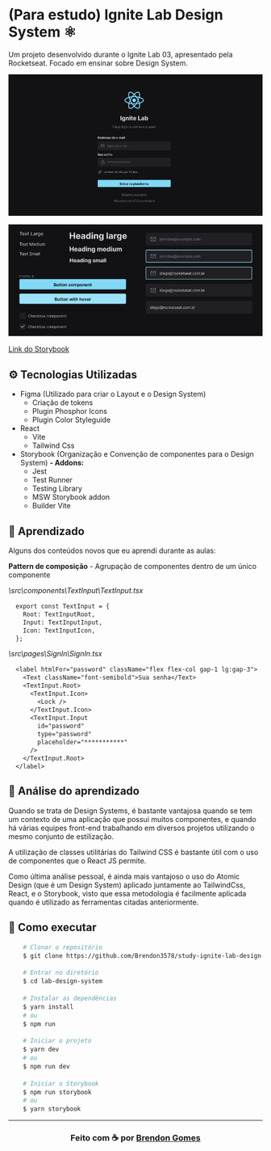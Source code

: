 # (Para estudo) Ignite Lab Design System ⚛

Um projeto desenvolvido durante o Ignite Lab 03, apresentado pela Rocketseat. Focado em ensinar sobre Design System.

![Layout Figma](./public/img/layout-figma.PNG "Layout elaborado no figma")

![Design System Figma](./public/img/design-system-figma.PNG "Design System elaborado no figma")

[Link do Storybook](https://brendon3578.github.io/study-ignite-lab-design-system/)

## ⚙ Tecnologias Utilizadas

- Figma (Utilizado para criar o Layout e o Design System)
  - Criação de tokens
  - Plugin Phosphor Icons
  - Plugin Color Styleguide
- React
  - Vite
  - Tailwind Css
- Storybook (Organização e Convenção de componentes para o Design System)
**- Addons:**
  - Jest
  - Test Runner
  - Testing Library
  - MSW Storybook addon
  - Builder Vite

## 🔮 Aprendizado

Alguns dos conteúdos novos que eu aprendi durante as aulas:

**Pattern de composição** - Agrupação de componentes dentro de um único componente

*\src\components\TextInput\TextInput.tsx*

```tsx
  export const TextInput = {
    Root: TextInputRoot,
    Input: TextInputInput,
    Icon: TextInputIcon,
  };
```

*\src\pages\SignIn\SignIn.tsx*

```tsx
  <label htmlFor="password" className="flex flex-col gap-1 lg:gap-3">
    <Text className="font-semibold">Sua senha</Text>
    <TextInput.Root>
      <TextInput.Icon>
        <Lock />
      </TextInput.Icon>
      <TextInput.Input
        id="password"
        type="password"
        placeholder="***********"
      />
    </TextInput.Root>
  </label>

```

## 🎈 Análise do aprendizado

Quando se trata de Design Systems, é bastante vantajosa quando se tem um contexto de uma aplicação que possui muitos componentes, e quando há várias equipes front-end trabalhando em diversos projetos utilizando o mesmo conjunto de estilização.

A utilização de classes utilitárias do Tailwind CSS é bastante útil com o uso de componentes que o React JS permite.

Como última análise pessoal, é ainda mais vantajoso o uso do Atomic Design (que é um Design System) aplicado juntamente ao TailwindCss, React, e o Storybook, visto que essa metodologia é facilmente aplicada quando é utilizado as ferramentas citadas anteriormente.

## 🚀 Como executar

```bash
    # Clonar o repositório
    $ git clone https://github.com/Brendon3578/study-ignite-lab-design-system/

    # Entrar no diretório
    $ cd lab-design-system
    
    # Instalar as dependências
    $ yarn install
    # ou
    $ npm run

    # Iniciar o projeto
    $ yarn dev
    # ou
    $ npm run dev

    # Iniciar o Storybook
    $ npm run storybook
    # ou
    $ yarn storybook
```

---

<h3 align="center">
    Feito com ☕ por <a href="https://github.com/Brendon3578"> Brendon Gomes</a>
</h3>